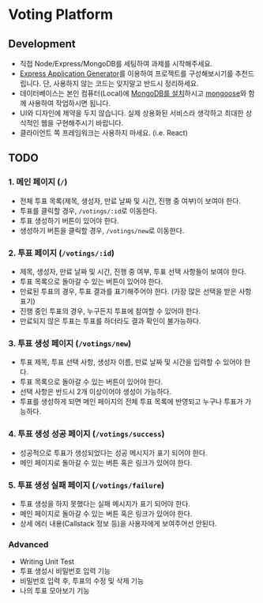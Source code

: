 # Voting Platform

## Development

- 직접 Node/Express/MongoDB를 세팅하여 과제를 시작해주세요.
- [Express Application Generator](https://expressjs.com/en/starter/generator.html)를 이용하여 프로젝트를 구성해보시기를 추천드립니다. 단, 사용하지 않는 코드는 잊지말고 반드시 정리하세요.
- 데이터베이스는 본인 컴퓨터(Local)에 [MongoDB를 설치](https://www.mongodb.com/download-center/community)하시고 [mongoose](https://mongoosejs.com/docs/connections.html)와 함께 사용하여 작업하시면 됩니다.
- UI와 디자인에 제약을 두지 않습니다. 실제 상용화된 서비스라 생각하고 최대한 상식적인 웹을 구현해주시기 바랍니다.
- 클라이언트 쪽 프레임워크는 사용하지 마세요. (i.e. React)

## TODO

### 1. 메인 페이지 (`/`)

- 전체 투표 목록(제목, 생성자, 만료 날짜 및 시간, 진행 중 여부)이 보여야 한다.
- 투표를 클릭할 경우, `/votings/:id`로 이동한다.
- 투표 생성하기 버튼이 있어야 한다.
- 생성하기 버튼을 클릭할 경우, `/votings/new`로 이동한다.

### 2. 투표 페이지 (`/votings/:id`)

- 제목, 생성자, 만료 날짜 및 시간, 진행 중 여부, 투표 선택 사항들이 보여야 한다.
- 투표 목록으로 돌아갈 수 있는 버튼이 있어야 한다.
- 만료된 투표의 경우, 투표 결과를 표기해주어야 한다. (가장 많은 선택을 받은 사항 표기)
- 진행 중인 투표의 경우, 누구든지 투표에 참여할 수 있어야 한다.
- 만료되지 않은 투표는 투표를 하더라도 결과 확인이 불가능하다.

### 3. 투표 생성 페이지 (`/votings/new`)

- 투표 제목, 투표 선택 사항, 생성자 이름, 만료 날짜 및 시간을 입력할 수 있어야 한다.
- 투표 목록으로 돌아갈 수 있는 버튼이 있어야 한다.
- 선택 사항은 반드시 2개 이상이어야 생성이 가능하다.
- 투표를 생성하게 되면 메인 페이지의 전체 투표 목록에 반영되고 누구나 투표가 가능하다.

### 4. 투표 생성 성공 페이지 (`/votings/success`)

- 성공적으로 투표가 생성되었다는 성공 메시지가 표기 되어야 한다.
- 메인 페이지로 돌아갈 수 있는 버튼 혹은 링크가 있어야 한다.

### 5. 투표 생성 실패 페이지 (`/votings/failure`)

- 투표 생성을 하지 못했다는 실패 메시지가 표기 되어야 한다.
- 메인 페이지로 돌아갈 수 있는 버튼 혹은 링크가 있어야 한다.
- 상세 에러 내용(Callstack 정보 등)을 사용자에게 보여주어선 안된다.

### Advanced

- Writing Unit Test
- 투표 생성시 비밀번호 입력 기능
- 비밀번호 입력 후, 투표의 수정 및 삭제 기능
- 나의 투표 모아보기 기능
